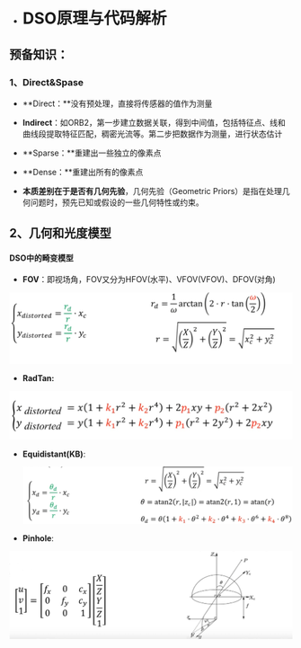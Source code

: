 - # DSO原理与代码解析

## 预备知识：

### 1、Direct&Spase

- **Direct：**没有预处理，直接将传感器的值作为测量

- **Indirect**：如ORB2，第一步建立数据关联，得到中间值，包括特征点、线和曲线段提取特征匹配，稠密光流等。第二步把数据作为测量，进行状态估计

- **Sparse：**重建出一些独立的像素点

- **Dense：**重建出所有的像素点

- **本质差别在于是否有几何先验**，几何先验（Geometric Priors）是指在处理几何问题时，预先已知或假设的一些几何特性或约束。

## 2、几何和光度模型

#### DSO中的畸变模型

- **FOV**：即视场角，FOV又分为HFOV(水平)、VFOV(VFOV)、DFOV(对角)

![fcbacfd9ad894d6e2b9cbbebe6671e3b](assets/FOV畸变模型.png)

- **RadTan:**

![b7e488c39b84a5b935f212846fa8e85a](assets/b7e488c39b84a5b935f212846fa8e85a.png)

- **Equidistant(KB)**:

  ![b069455de992ef0ee409bbf1de0a9edb](assets/b069455de992ef0ee409bbf1de0a9edb.png)

- **Pinhole**:

![e6efc9141d5e5f431577b5f642cb00d5](assets/e6efc9141d5e5f431577b5f642cb00d5.png)